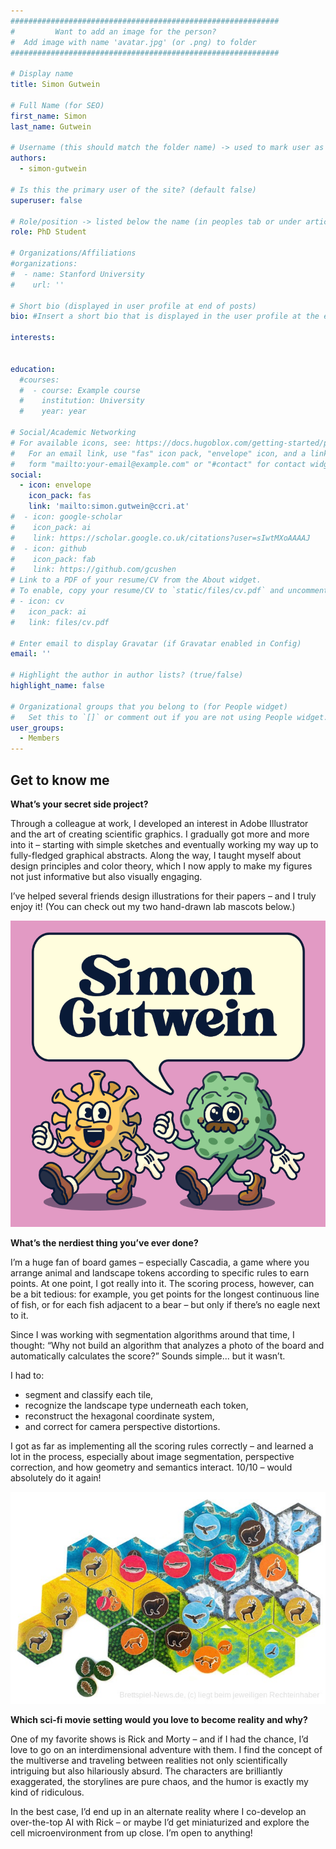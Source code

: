 ```yaml
---
############################################################
#         Want to add an image for the person?
#  Add image with name 'avatar.jpg' (or .png) to folder
############################################################

# Display name
title: Simon Gutwein

# Full Name (for SEO)
first_name: Simon
last_name: Gutwein

# Username (this should match the folder name) -> used to mark user as the author of a post
authors:
  - simon-gutwein

# Is this the primary user of the site? (default false)
superuser: false

# Role/position -> listed below the name (in peoples tab or under articles/events)
role: PhD Student

# Organizations/Affiliations
#organizations:
#  - name: Stanford University
#    url: ''

# Short bio (displayed in user profile at end of posts)
bio: #Insert a short bio that is displayed in the user profile at the end of a post.

interests:


education:
  #courses:
  #  - course: Example course
  #    institution: University
  #    year: year

# Social/Academic Networking
# For available icons, see: https://docs.hugoblox.com/getting-started/page-builder/#icons
#   For an email link, use "fas" icon pack, "envelope" icon, and a link in the
#   form "mailto:your-email@example.com" or "#contact" for contact widget.
social:
  - icon: envelope
    icon_pack: fas
    link: 'mailto:simon.gutwein@ccri.at'
#  - icon: google-scholar
#    icon_pack: ai
#    link: https://scholar.google.co.uk/citations?user=sIwtMXoAAAAJ
#  - icon: github
#    icon_pack: fab
#    link: https://github.com/gcushen
# Link to a PDF of your resume/CV from the About widget.
# To enable, copy your resume/CV to `static/files/cv.pdf` and uncomment the lines below.
# - icon: cv
#   icon_pack: ai
#   link: files/cv.pdf

# Enter email to display Gravatar (if Gravatar enabled in Config)
email: ''

# Highlight the author in author lists? (true/false)
highlight_name: false

# Organizational groups that you belong to (for People widget)
#   Set this to `[]` or comment out if you are not using People widget.
user_groups:
  - Members
---
```


## Get to know me

**What’s your secret side project?**

Through a colleague at work, I developed an interest in Adobe Illustrator and the art of creating scientific graphics. I gradually got more and more into it – starting with simple sketches and eventually working my way up to fully-fledged graphical abstracts. Along the way, I taught myself about design principles and color theory, which I now apply to make my figures not just informative but also visually engaging.

I’ve helped several friends design illustrations for their papers – and I truly enjoy it!
(You can check out my two hand-drawn lab mascots below.)

![Hand drawn mascots](graphic.png)


**What’s the nerdiest thing you’ve ever done?**

I’m a huge fan of board games – especially Cascadia, a game where you arrange animal and landscape tokens according to specific rules to earn points. At one point, I got really into it. The scoring process, however, can be a bit tedious: for example, you get points for the longest continuous line of fish, or for each fish adjacent to a bear – but only if there’s no eagle next to it.

Since I was working with segmentation algorithms around that time, I thought: “Why not build an algorithm that analyzes a photo of the board and automatically calculates the score?”
Sounds simple... but it wasn’t.

I had to:
- segment and classify each tile,
- recognize the landscape type underneath each token,
- reconstruct the hexagonal coordinate system,
- and correct for camera perspective distortions.

I got as far as implementing all the scoring rules correctly – and learned a lot in the process, especially about image segmentation, perspective correction, and how geometry and semantics interact.
10/10 – would absolutely do it again!

![Picture of a Cascadia board](game.jpg)


**Which sci-fi movie setting would you love to become reality and why?**

One of my favorite shows is Rick and Morty – and if I had the chance, I’d love to go on an interdimensional adventure with them.
I find the concept of the multiverse and traveling between realities not only scientifically intriguing but also hilariously absurd. The characters are brilliantly exaggerated, the storylines are pure chaos, and the humor is exactly my kind of ridiculous.

In the best case, I’d end up in an alternate reality where I co-develop an over-the-top AI with Rick – or maybe I’d get miniaturized and explore the cell microenvironment from up close.
I’m open to anything!

